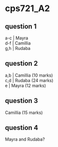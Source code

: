# cps721_A2

## question 1
a-c | Mayra  
d-f | Camillia  
g,h | Rudaba  

## question 2
a,b | Camillia  (10 marks)  
c,d | Rudaba    (24 marks)  
e   | Mayra     (12 marks)  

## question 3
Camillia (15 marks)  

## question 4
Mayra and Rudaba?  
